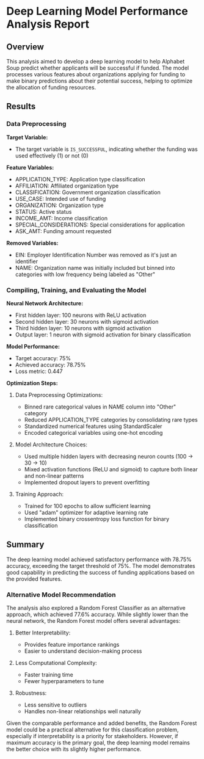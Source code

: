 # Deep Learning Model Performance Analysis Report

## Overview
This analysis aimed to develop a deep learning model to help Alphabet Soup predict whether applicants will be successful if funded. The model processes various features about organizations applying for funding to make binary predictions about their potential success, helping to optimize the allocation of funding resources.

## Results

### Data Preprocessing

**Target Variable:**
* The target variable is `IS_SUCCESSFUL`, indicating whether the funding was used effectively (1) or not (0)

**Feature Variables:**
* APPLICATION_TYPE: Application type classification
* AFFILIATION: Affiliated organization type
* CLASSIFICATION: Government organization classification
* USE_CASE: Intended use of funding
* ORGANIZATION: Organization type
* STATUS: Active status
* INCOME_AMT: Income classification
* SPECIAL_CONSIDERATIONS: Special considerations for application
* ASK_AMT: Funding amount requested

**Removed Variables:**
* EIN: Employer Identification Number was removed as it's just an identifier
* NAME: Organization name was initially included but binned into categories with low frequency being labeled as "Other"

### Compiling, Training, and Evaluating the Model

**Neural Network Architecture:**
* First hidden layer: 100 neurons with ReLU activation
* Second hidden layer: 30 neurons with sigmoid activation
* Third hidden layer: 10 neurons with sigmoid activation
* Output layer: 1 neuron with sigmoid activation for binary classification

**Model Performance:**
* Target accuracy: 75%
* Achieved accuracy: 78.75%
* Loss metric: 0.447

**Optimization Steps:**
1. Data Preprocessing Optimizations:
   * Binned rare categorical values in NAME column into "Other" category
   * Reduced APPLICATION_TYPE categories by consolidating rare types
   * Standardized numerical features using StandardScaler
   * Encoded categorical variables using one-hot encoding

2. Model Architecture Choices:
   * Used multiple hidden layers with decreasing neuron counts (100 → 30 → 10)
   * Mixed activation functions (ReLU and sigmoid) to capture both linear and non-linear patterns
   * Implemented dropout layers to prevent overfitting

3. Training Approach:
   * Trained for 100 epochs to allow sufficient learning
   * Used "adam" optimizer for adaptive learning rate
   * Implemented binary crossentropy loss function for binary classification

## Summary
The deep learning model achieved satisfactory performance with 78.75% accuracy, exceeding the target threshold of 75%. The model demonstrates good capability in predicting the success of funding applications based on the provided features.

### Alternative Model Recommendation
The analysis also explored a Random Forest Classifier as an alternative approach, which achieved 77.6% accuracy. While slightly lower than the neural network, the Random Forest model offers several advantages:

1. Better Interpretability:
   * Provides feature importance rankings
   * Easier to understand decision-making process
   
2. Less Computational Complexity:
   * Faster training time
   * Fewer hyperparameters to tune
   
3. Robustness:
   * Less sensitive to outliers
   * Handles non-linear relationships well naturally

Given the comparable performance and added benefits, the Random Forest model could be a practical alternative for this classification problem, especially if interpretability is a priority for stakeholders. However, if maximum accuracy is the primary goal, the deep learning model remains the better choice with its slightly higher performance.